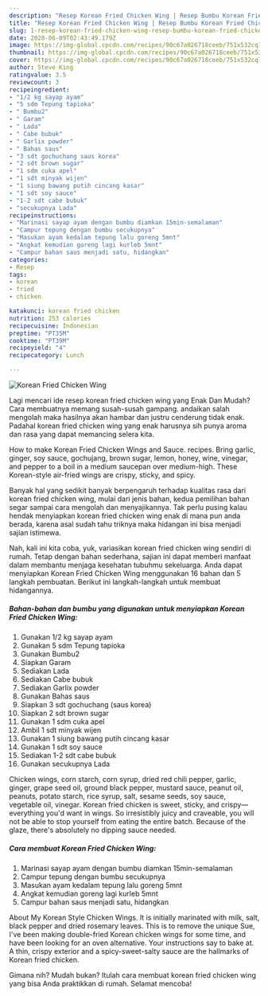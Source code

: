 ```yaml
---
description: "Resep Korean Fried Chicken Wing | Resep Bumbu Korean Fried Chicken Wing Yang Enak Banget"
title: "Resep Korean Fried Chicken Wing | Resep Bumbu Korean Fried Chicken Wing Yang Enak Banget"
slug: 1-resep-korean-fried-chicken-wing-resep-bumbu-korean-fried-chicken-wing-yang-enak-banget
date: 2020-06-09T02:43:49.179Z
image: https://img-global.cpcdn.com/recipes/90c67a026718ceeb/751x532cq70/korean-fried-chicken-wing-foto-resep-utama.jpg
thumbnail: https://img-global.cpcdn.com/recipes/90c67a026718ceeb/751x532cq70/korean-fried-chicken-wing-foto-resep-utama.jpg
cover: https://img-global.cpcdn.com/recipes/90c67a026718ceeb/751x532cq70/korean-fried-chicken-wing-foto-resep-utama.jpg
author: Steve King
ratingvalue: 3.5
reviewcount: 3
recipeingredient:
- "1/2 kg sayap ayam"
- "5 sdm Tepung tapioka"
- " Bumbu2"
- " Garam"
- " Lada"
- " Cabe bubuk"
- " Garlix powder"
- " Bahas saus"
- "3 sdt gochuchang saus korea"
- "2 sdt brown sugar"
- "1 sdm cuka apel"
- "1 sdt minyak wijen"
- "1 siung bawang putih cincang kasar"
- "1 sdt soy sauce"
- "1-2 sdt cabe bubuk"
- "secukupnya Lada"
recipeinstructions:
- "Marinasi sayap ayam dengan bumbu diamkan 15min-semalaman"
- "Campur tepung dengan bumbu secukupnya"
- "Masukan ayam kedalam tepung lalu goreng 5mnt"
- "Angkat kemudian goreng lagi kurleb 5mnt"
- "Campur bahan saus menjadi satu, hidangkan"
categories:
- Resep
tags:
- korean
- fried
- chicken

katakunci: korean fried chicken 
nutrition: 253 calories
recipecuisine: Indonesian
preptime: "PT35M"
cooktime: "PT39M"
recipeyield: "4"
recipecategory: Lunch

---
```



![Korean Fried Chicken Wing](https://img-global.cpcdn.com/recipes/90c67a026718ceeb/751x532cq70/korean-fried-chicken-wing-foto-resep-utama.jpg)

Lagi mencari ide resep korean fried chicken wing yang Enak Dan Mudah? Cara membuatnya memang susah-susah gampang. andaikan salah mengolah maka hasilnya akan hambar dan justru cenderung tidak enak. Padahal korean fried chicken wing yang enak harusnya sih punya aroma dan rasa yang dapat memancing selera kita.

How to make Korean Fried Chicken Wings and Sauce. recipes. Bring garlic, ginger, soy sauce, gochujang, brown sugar, lemon, honey, wine, vinegar, and pepper to a boil in a medium saucepan over medium-high. These Korean-style air-fried wings are crispy, sticky, and spicy.

Banyak hal yang sedikit banyak berpengaruh terhadap kualitas rasa dari korean fried chicken wing, mulai dari jenis bahan, kedua pemilihan bahan segar sampai cara mengolah dan menyajikannya. Tak perlu pusing kalau hendak menyiapkan korean fried chicken wing enak di mana pun anda berada, karena asal sudah tahu triknya maka hidangan ini bisa menjadi sajian istimewa.


Nah, kali ini kita coba, yuk, variasikan korean fried chicken wing sendiri di rumah. Tetap dengan bahan sederhana, sajian ini dapat memberi manfaat dalam membantu menjaga kesehatan tubuhmu sekeluarga. Anda dapat menyiapkan Korean Fried Chicken Wing menggunakan 16 bahan dan 5 langkah pembuatan. Berikut ini langkah-langkah untuk membuat hidangannya.

<!--inarticleads1-->

##### Bahan-bahan dan bumbu yang digunakan untuk menyiapkan Korean Fried Chicken Wing:

1. Gunakan 1/2 kg sayap ayam
1. Gunakan 5 sdm Tepung tapioka
1. Gunakan  Bumbu2
1. Siapkan  Garam
1. Sediakan  Lada
1. Sediakan  Cabe bubuk
1. Sediakan  Garlix powder
1. Gunakan  Bahas saus
1. Siapkan 3 sdt gochuchang (saus korea)
1. Siapkan 2 sdt brown sugar
1. Gunakan 1 sdm cuka apel
1. Ambil 1 sdt minyak wijen
1. Gunakan 1 siung bawang putih cincang kasar
1. Gunakan 1 sdt soy sauce
1. Sediakan 1-2 sdt cabe bubuk
1. Gunakan secukupnya Lada


Chicken wings, corn starch, corn syrup, dried red chili pepper, garlic, ginger, grape seed oil, ground black pepper, mustard sauce, peanut oil, peanuts, potato starch, rice syrup, salt, sesame seeds, soy sauce, vegetable oil, vinegar. Korean fried chicken is sweet, sticky, and crispy—everything you&#39;d want in wings. So irresistibly juicy and craveable, you will not be able to stop yourself from eating the entire batch. Because of the glaze, there&#39;s absolutely no dipping sauce needed. 

<!--inarticleads2-->

##### Cara membuat Korean Fried Chicken Wing:

1. Marinasi sayap ayam dengan bumbu diamkan 15min-semalaman
1. Campur tepung dengan bumbu secukupnya
1. Masukan ayam kedalam tepung lalu goreng 5mnt
1. Angkat kemudian goreng lagi kurleb 5mnt
1. Campur bahan saus menjadi satu, hidangkan


About My Korean Style Chicken Wings. It is initially marinated with milk, salt, black pepper and dried rosemary leaves. This is to remove the unique Sue, I&#39;ve been making double-fried Korean chicken wings for some time, and have been looking for an oven alternative. Your instructions say to bake at. A thin, crispy exterior and a spicy-sweet-salty sauce are the hallmarks of Korean fried chicken. 

Gimana nih? Mudah bukan? Itulah cara membuat korean fried chicken wing yang bisa Anda praktikkan di rumah. Selamat mencoba!
